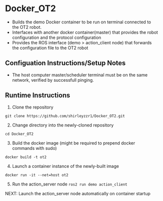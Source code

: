 # Docker_OT2

- Builds the demo Docker container to be run on terminal connected to the OT2 robot.
- Interfaces with another docker container(master) that provides the robot configuration and the protocol configuration
- Provides the ROS interface (demo > action_client node) that forwards the configuration file to the OT2 robot 

## Configuation Instructions/Setup Notes

- The host computer master/scheduler terminal must be on the same network, verified by successfull pinging.


## Runtime Instructions

1. Clone the repository

```git clone https://github.com/shirleyzzr1/Docker_OT2.git```

2. Change directory into the newly-cloned repository

```cd Docker_OT2```

3. Build the docker image (might be required to prepend docker commands with sudo)
   
```docker build -t ot2```

4. Launch a container instance of the newly-built image
   
```docker run -it --net=host ot2 ```

5. Run the action_server node
```ros2 run demo action_client```


NEXT: Launch the action_server node automatically on container startup